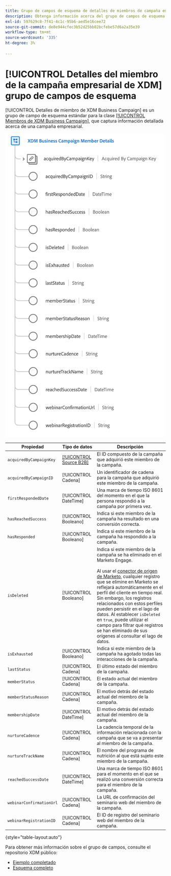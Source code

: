 ```yaml
---
title: Grupo de campos de esquema de detalles de miembros de campaña empresarial de XDM
description: Obtenga información acerca del grupo de campos de esquema Detalles de miembros de XDM Business Campaign.
exl-id: 597629c8-7f41-4c1c-95b6-aed5e16cee72
source-git-commit: de8e944cfec3b52d25bb02bcfebe57d6a2a35e39
workflow-type: tm+mt
source-wordcount: '335'
ht-degree: 3%

---
```


# [!UICONTROL Detalles del miembro de la campaña empresarial de XDM] grupo de campos de esquema

[!UICONTROL Detalles de miembro de XDM Business Campaign] es un grupo de campo de esquema estándar para la clase [[!UICONTROL Miembros de XDM Business Campaign]](../../classes/b2b/business-campaign-members.md), que captura información detallada acerca de una campaña empresarial.

![La estructura del grupo de campos Detalles de miembros de la campaña empresarial de XDM tal como aparece en la interfaz de usuario](../../images/field-groups/b2b/business-campaign-member-details.png)

| Propiedad | Tipo de datos | Descripción |
| --- | --- | --- |
| `acquiredByCampaignKey` | [[!UICONTROL Source B2B]](../../data-types/b2b-source.md) | El ID compuesto de la campaña que adquirió este miembro de la campaña. |
| `acquiredByCampaignID` | [!UICONTROL Cadena] | Un identificador de cadena para la campaña que adquirió este miembro de la campaña. |
| `firstRespondedDate` | [!UICONTROL DateTime] | Una marca de tiempo ISO 8601 del momento en el que la persona respondió a la campaña por primera vez. |
| `hasReachedSuccess` | [!UICONTROL Booleano] | Indica si este miembro de la campaña ha resultado en una conversión correcta. |
| `hasResponded` | [!UICONTROL Booleano] | Indica si este miembro de la campaña ha respondido a la campaña. |
| `isDeleted` | [!UICONTROL Booleano] | Indica si este miembro de la campaña se ha eliminado en el Marketo Engage.<br><br>Al usar el [conector de origen de Marketo](../../../sources/connectors/adobe-applications/marketo/marketo.md), cualquier registro que se elimine en Marketo se reflejará automáticamente en el perfil del cliente en tiempo real. Sin embargo, los registros relacionados con estos perfiles pueden persistir en el lago de datos. Al establecer `isDeleted` en `true`, puede utilizar el campo para filtrar qué registros se han eliminado de sus orígenes al consultar el lago de datos. |
| `isExhausted` | [!UICONTROL Booleano] | Indica si este miembro de la campaña ha agotado todas las interacciones de la campaña. |
| `lastStatus` | [!UICONTROL Cadena] | El último estado del miembro de la campaña. |
| `memberStatus` | [!UICONTROL Cadena] | El estado actual del miembro de la campaña. |
| `memberStatusReason` | [!UICONTROL Cadena] | El motivo detrás del estado actual del miembro de la campaña. |
| `membershipDate` | [!UICONTROL DateTime] | El motivo detrás del estado actual del miembro de la campaña. |
| `nurtureCadence` | [!UICONTROL Cadena] | La cadencia temporal de la información relacionada con la campaña que se va a presentar al miembro de la campaña. |
| `nurtureTrackName` | [!UICONTROL Cadena] | El nombre del programa de nutrición al que está sujeto este miembro de la campaña. |
| `reachedSuccessDate` | [!UICONTROL DateTime] | Una marca de tiempo ISO 8601 para el momento en el que se realizó una conversión correcta para el miembro de la campaña. |
| `webinarConfirmationUrl` | [!UICONTROL Cadena] | La URL de confirmación del seminario web del miembro de la campaña. |
| `webinarRegistrationID` | [!UICONTROL Cadena] | El ID de registro del seminario web del miembro de la campaña. |

{style="table-layout:auto"}

Para obtener más información sobre el grupo de campos, consulte el repositorio XDM público:

* [Ejemplo completado](https://github.com/adobe/xdm/blob/master/components/fieldgroups/campaign-member/campaign-member-details.example.1.json)
* [Esquema completo](https://github.com/adobe/xdm/blob/master/components/fieldgroups/campaign-member/campaign-member-details.schema.json)
